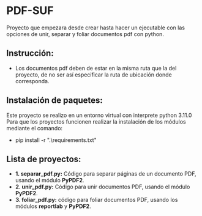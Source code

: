# PDF-SUF
Proyecto que empezara desde crear hasta hacer un ejecutable con las opciones de unir, separar y foliar documentos pdf  con python.
## Instrucción:
* Los documentos pdf deben de estar en la misma ruta que la del proyecto, de no ser así especificar la ruta de ubicación donde corresponda.
## Instalación de paquetes:
Este proyecto se realizo en un entorno virtual con interprete python 3.11.0
Para que los proyectos funcionen realizar la instalación de los módulos mediante el comando:
* pip install -r ".\requirements.txt"
## Lista de proyectos:
* **1. separar_pdf.py:** Código para separar páginas de un documento PDF, usando el módulo **PyPDF2**.
* **2. unir_pdf.py:** Código para unir documentos PDF, usando el módulo **PyPDF2**.
* **3. foliar_pdf.py:** código para foliar documentos PDF, usando los módulos **reportlab** y **PyPDF2**.


